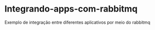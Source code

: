 # Integrando-apps-com-rabbitmq
Exemplo de integração entre diferentes aplicativos por meio do rabbitmq
